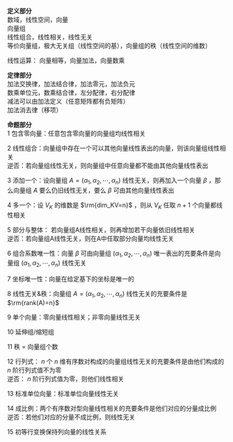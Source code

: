 **定义部分**  
数域，线性空间，向量  
向量组  
线性组合，线性相关，线性无关  
等价向量组，极大无关组（线性空间的基），向量组的秩（线性空间的维数）  
  
线性运算： 向量相等，向量加法，向量数乘  
  
**定律部分**  
加法交换律，加法结合律，加法零元，加法负元  
数乘单位元，数乘结合律，左分配律，右分配律  
减法可以由加法定义（任意矩阵都有负矩阵）  
加法消去律（移项）  
  
**命题部分**  
1 包含零向量：任意包含零向量的向量组均线性相关  
  
2 线性组合：向量组中存在一个可以其他向量线性表出的向量，则该向量组线性相关  
逆否：若向量组线性无关，则向量组中任意向量都不能由其他向量线性表出  
  
3 添加一个：设向量组 $A=(\alpha_1,\alpha_2,\cdots,  
\alpha_n)$ 线性无关，则再加入一个向量 $\beta$ ，那么向量组 $A$ 要么仍旧线性无关，要么 $\beta$ 可由其他向量线性表出  
  
4 多一个：设 $V_K$ 的维数是 $\rm{dim_KV=n}$ ，则从 $V_K$ 任取 $n+1$ 个向量都线性相关  
  
5 部分与整体： 若向量组A线性相关，则再增加若干向量依旧线性相关  
逆否：若向量组A线性无关，则在A中任取部分向量均线性无关  
  
6 组合系数唯一性：向量 $\beta$ 可由向量组 $(\alpha_1,\alpha_2,  
\cdots,\alpha_n)$ 唯一表出的充要条件是向量组 $(\alpha_1,\alpha_2,\cdots,\alpha_n)$ 线性无关  
  
7 坐标唯一性：向量在给定基下的坐标是唯一的  
  
8 线性无关&秩：向量组 $A=(\alpha_1,\alpha_2,\cdots,\alpha_n)$ 线性无关的充要条件是  
 $\rm{rank(A)=n}$   
  
9 单个向量：零向量线性相关；非零向量线性无关  
  
10 延伸组/缩短组  
  
11 秩 $=$ 向量组个数  
  
12 行列式： $n$ 个 $n$ 维有序数对构成的向量组线性无关的充要条件是由他们构成的 $n$ 阶行列式值不为零  
逆否： $n$ 阶行列式值为零，则他们线性相关  
  
13 标准单位向量：标准单位向量线性无关  
  
14 成比例：两个有序数对型向量线性相关的充要条件是他们对应的分量成比例  
逆否：若他们对应的分量不成比例，则线性无关  
  
15 初等行变换保持列向量的线性关系  

